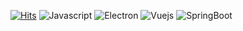 [![Hits](https://hits.seeyoufarm.com/api/count/incr/badge.svg?url=https%3A%2F%2Fgithub.com%2FOhmry&count_bg=%2379C83D&title_bg=%23555555&icon=&icon_color=%23E7E7E7&title=visit&edge_flat=true)](https://hits.seeyoufarm.com) ![Javascript](https://img.shields.io/badge/Javascript-F7DF1E?style=flat-square&logo=Javascript&logoColor=black) ![Electron](https://img.shields.io/badge/Electron-47848F?style=flat-square&logo=Electron&logoColor=white) ![Vuejs](https://img.shields.io/badge/Vue.js-4FC08D?style=flat-square&logo=Vue.js&logoColor=white) ![SpringBoot](https://img.shields.io/badge/SpringBoot-6DB33F?style=flat-square&logo=Spring&logoColor=white)

